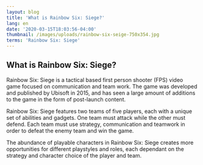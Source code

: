```yaml
---
layout: blog
title: 'What is Rainbow Six: Siege?'
lang: en
date: '2020-03-15T18:03:56-04:00'
thumbnail: /images/uploads/rainbow-six-seige-750x354.jpg
terms: 'Rainbow Six: Siege'
---
```

## What is Rainbow Six: Siege?

Rainbow Six: Siege is a tactical based first person shooter (FPS) video game focused on communication and team work. The game was developed and published by Ubisoft in 2015, and has seen a large amount of additions to the game in the form of post-launch content.

Rainbow Six: Siege features two teams of five players, each with a unique set of abilities and gadgets. One team must attack while the other must defend. Each team must use strategy, communication and teamwork in order to defeat the enemy team and win the game.

The abundance of playable characters in Rainbow Six: Siege creates more opportunities for different playstyles and roles, each dependant on the strategy and character choice of the player and team.
